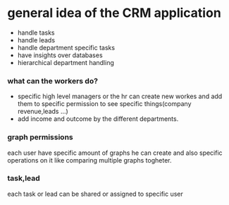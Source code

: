 # general idea of the CRM application

- handle tasks
- handle leads
- handle department specific tasks
- have insights over databases
- hierarchical department handling


### what can the workers do?
- specific high level managers or the hr can create new workes and add them to specific
permission to see specific things(company revenue,leads ...)
- add income and outcome by the different departments.


### graph permissions 
each user have specific amount of graphs he can create and also specific operations on it like comparing multiple graphs togheter.


### task,lead
each task or lead can be shared or assigned to specific user

